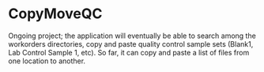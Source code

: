 # CopyMoveQC

Ongoing project; the application will eventually be able to search among the workorders directories, copy and paste quality control sample sets (Blank1, Lab Control Sample 1, etc). So far, it can copy and paste a list of files from one location to another. 

